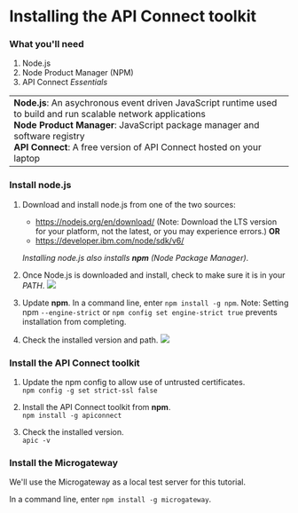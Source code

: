 # Installing the API Connect toolkit


### What you'll need
1. Node.js
2. Node Product Manager (NPM)
3. API Connect _Essentials_

<table>
  <tr><td><b>Node.js</b>: An asychronous event driven JavaScript runtime used to build and run scalable network applications
    <br>
    <b>Node Product Manager</b>: JavaScript package manager and software registry<br>
    <b>API Connect</b>: A free version of API Connect hosted on your laptop</td></tr>
  </table>  


### Install node.js
1. Download and install node.js from one of the two sources:
   * https://nodejs.org/en/download/ (Note: Download the LTS version for your platform, not the latest, or you may experience errors.)
      **OR**
   * https://developer.ibm.com/node/sdk/v6/  

    _Installing node.js also installs **npm** (Node Package Manager)_.

2.  Once Node.js is downloaded and install, check to make sure it is in your _PATH_.
    ![](images/verify-path.png)  

3. Update **npm**. In a command line, enter `npm install -g npm`.
   Note: Setting npm `--engine-strict` or `npm config set engine-strict true` prevents installation from completing.


4. Check the installed version and path.
   ![](images/screenshot_install_apic-1.png)  



### Install the API Connect toolkit
1. Update the npm config to allow use of untrusted certificates.  
   `npm config -g set strict-ssl false`  

2. Install the API Connect toolkit from **npm**.  
    `npm install -g apiconnect`

3. Check the installed version.  
    `apic -v`


### Install the Microgateway
We'll use the Microgateway as a local test server for this tutorial.

 In a command line, enter `npm install -g microgateway`.

 

